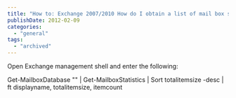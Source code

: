```yaml
---
title: "How to: Exchange 2007/2010 How do I obtain a list of mail box sizes?"
publishDate: 2012-02-09
categories: 
  - "general"
tags:
  - "archived"
---
```


Open Exchange management shell and enter the following:

Get-MailboxDatabase "<insert database name>" | Get-MailboxStatistics | Sort totalitemsize -desc | ft displayname, totalitemsize, itemcount
